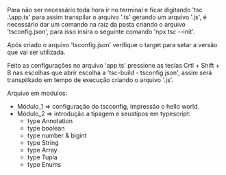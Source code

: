 


Para não ser necessário toda hora ir no terminal e ficar digitando 'tsc  .\app.ts' para assim transpilar o arquivo '.ts'  gerando um arquivo '.js', é necessário dar um comando na raiz da pasta criando o arquivo 'tsconfig.json', para isso insira o seguinte comando 'npx tsc --init'.

Após criado o arquivo 'tsconfig.json' verifique o target para setar a versão que vai ser utilizada.

Feito as configurações no arquivo 'app.ts' pressione as teclas Crtl + Shift + B nas escolhas que abrir escolha a 'tsc-build - tsconfig.json', assim será transpilkado em tempo de execução criando o arquivo '.js'.

Arquivo em modulos:
* Módulo_1 => configuração do tscconfig, impressão o hello world.
* Módulo_2 => introdução a tipagem e seustipos em typescript:
    + type Annotation
    + type boolean
    + type number & bigint
    + type String
    + type Array
    + type Tupla
    + type Enums 